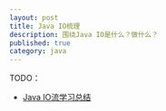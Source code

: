 ```yaml
---
layout: post
title: Java IO梳理
description: 围绕Java IO是什么？做什么？
published: true
category: java
---
```


TODO：

* [Java IO流学习总结][Java IO流学习总结]







































[NingG]:    http://ningg.github.com  "NingG"


[Java IO流学习总结]:		http://elf8848.iteye.com/blog/2070880










